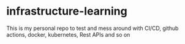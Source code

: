 # infrastructure-learning
This is my personal repo to test and mess around with CI/CD, github actions, docker, kubernetes, Rest APIs and so on
